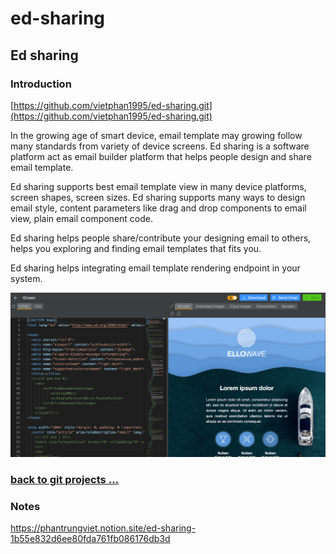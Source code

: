 # ed-sharing

## Ed sharing

### Introduction

[https://github.com/vietphan1995/ed-sharing.git](https://github.com/vietphan1995/ed-sharing.git)

In the growing age of smart device, email template may growing follow many standards from variety of device screens. Ed sharing is a software platform act as email builder platform that helps people design and share email template.

Ed sharing supports best email template view in many device platforms, screen shapes, screen sizes. Ed sharing supports many ways to design email style, content parameters like drag and drop components to email view, plain email component code.

Ed sharing helps people share/contribute your designing email to others, helps you exploring and finding email templates that fits you.

Ed sharing helps integrating email template rendering endpoint in your system.

![image.png](image.png)

### [back to git projects …](https://github.com/vietphan1995/projects)

### Notes
https://phantrungviet.notion.site/ed-sharing-1b55e832d6ee80fda761fb086176db3d